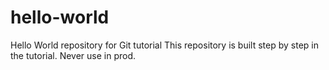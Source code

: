 # hello-world
Hello World repository for Git tutorial
This repository is built step by step in the tutorial. 
Never use in prod.
